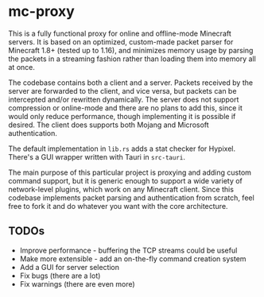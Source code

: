 # mc-proxy
This is a fully functional proxy for online and offline-mode Minecraft servers. It is based on an optimized, custom-made packet parser for Minecraft 1.8+ (tested up to 1.16), and minimizes memory usage by parsing the packets in a streaming fashion rather than loading them into memory all at once.

The codebase contains both a client and a server. Packets received by the server are forwarded to the client, and vice versa, but packets can be intercepted and/or rewritten dynamically. The server does not support compression or online-mode and there are no plans to add this, since it would only reduce performance, though implementing it is possible if desired. The client does supports both Mojang and Microsoft authentication.

The default implementation in `lib.rs` adds a stat checker for Hypixel. There's a GUI wrapper written with Tauri in `src-tauri`.

The main purpose of this particular project is proxying and adding custom command support, but it is generic enough to support a wide variety of network-level plugins, which work on any Minecraft client. Since this codebase implements packet parsing and authentication from scratch, feel free to fork it and do whatever you want with the core architecture. 

## TODOs
- Improve performance - buffering the TCP streams could be useful
- Make more extensible - add an on-the-fly command creation system
- Add a GUI for server selection
- Fix bugs (there are a lot)
- Fix warnings (there are even more)
